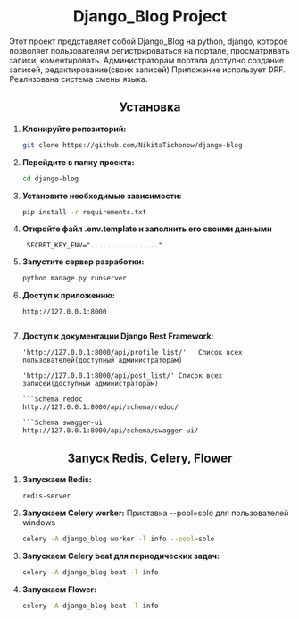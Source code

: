 <h1 align="center">Django_Blog Project</h1>
Этот проект представляет собой Django_Blog на python, django, которое позволяет пользователям  регистрироваться на портале, просматривать записи, коментировать. Администраторам портала доступно создание записей, редактирование(своих записей) Приложение использует DRF. Реализована система смены языка. 

<h2 align="center">Установка</h2>

1. **Клонируйте репозиторий:**
    ```bash
    git clone https://github.com/NikitaTichonow/django-blog

2. **Перейдите в папку проекта:**
    ```bash
    cd django-blog

3. **Установите необходимые зависимости:**
     ```bash
    pip install -r requirements.txt    
   
5. **Откройте файл .env.template и заполнить его своими данными**
   ```env
    SECRET_KEY_ENV="................."

6. **Запустите сервер разработки:**
    ```bash
    python manage.py runserver
    
    
7. **Доступ к приложению:**
    ```После завершения всех вышеуказанных шагов, приложение будет доступно по адресу 
    http://127.0.0.1:8000

    
7. **Доступ к документации Django Rest Framework:**
    ```Schema Django Rest Framework 
    'http://127.0.0.1:8000/api/profile_list/'   Список всех пользователей(доступный администраторам)

    'http://127.0.0.1:8000/api/post_list/' Список всех записей(доступный администраторам)

    ```Schema redoc 
    http://127.0.0.1:8000/api/schema/redoc/ 

    ```Schema swagger-ui 
    http://127.0.0.1:8000/api/schema/swagger-ui/ 

<h2 align="center">Запуск Redis, Celery, Flower</h2>

1. **Запускаем Redis:**
    ```bash
    redis-server

2. **Запускаем Celery worker:**
    Приставка --pool=solo для пользователей windows
    ```bash
    celery -A django_blog worker -l info --pool=solo

3. **Запускаем Celery beat для периодических задач:**
    ```bash
    celery -A django_blog beat -l info

4. **Запускаем Flower:**
    ```bash
    celery -A django_blog beat -l info
<!-- <p align="center">
  <img src="" width="350">
  <img src="" width="350">
</p> -->
